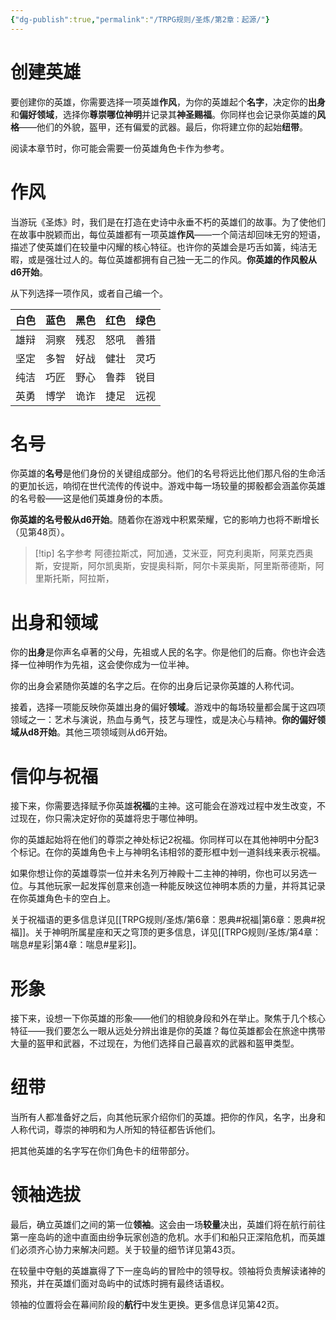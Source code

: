 ```yaml
---
{"dg-publish":true,"permalink":"/TRPG规则/圣炼/第2章：起源/"}
---
```


# 创建英雄
要创建你的英雄，你需要选择一项英雄**作风**，为你的英雄起个**名字**，决定你的**出身**和**偏好领域**，选择你**尊崇哪位神明**并记录其**神圣赐福**。你同样也会记录你英雄的**风格**——他们的外貌，盔甲，还有偏爱的武器。最后，你将建立你的起始**纽带**。

阅读本章节时，你可能会需要一份英雄角色卡作为参考。

# 作风
当游玩《圣炼》时，我们是在打造在史诗中永垂不朽的英雄们的故事。为了使他们在故事中脱颖而出，每位英雄都有一项英雄**作风**——一个简洁却回味无穷的短语，描述了使英雄们在较量中闪耀的核心特征。也许你的英雄会是巧舌如簧，纯洁无暇，或是强壮过人的。每位英雄都拥有自己独一无二的作风。**你英雄的作风骰从d6开始**。

从下列选择一项作风，或者自己编一个。

| 白色  | 蓝色  | 黑色  | 红色  | 绿色  |
| --- | --- | --- | --- | --- |
| 雄辩  | 洞察  | 残忍  | 怒吼  | 善猎  |
| 坚定  | 多智  | 好战  | 健壮  | 灵巧  |
| 纯洁  | 巧匠  | 野心  | 鲁莽  | 锐目  |
| 英勇  | 博学  | 诡诈  | 捷足  | 远视  |


# 名号
你英雄的**名号**是他们身份的关键组成部分。他们的名号将远比他们那凡俗的生命活的更加长远，响彻在世代流传的传说中。游戏中每一场较量的掷骰都会涵盖你英雄的名号骰——这是他们英雄身份的本质。  
  
**你英雄的名号骰从d6开始**。随着你在游戏中积累荣耀，它的影响力也将不断增长（见第48页）。  
  

> [!tip] 名字参考
> 阿德拉斯忒，阿加通，艾米亚，阿克利奥斯，阿莱克西奥斯，安提斯，阿尔凯奥斯，安提奥科斯，阿尔卡莱奥斯，阿里斯蒂德斯，阿里斯托斯，阿拉斯，


# 出身和领域  
你的**出身**是你声名卓著的父母，先祖或人民的名字。你是他们的后裔。你也许会选择一位神明作为先祖，这会使你成为一位半神。  
  
你的出身会紧随你英雄的名字之后。在你的出身后记录你英雄的人称代词。  
  
接着，选择一项能反映你英雄出身的偏好**领域**。游戏中的每场较量都会属于这四项领域之一：艺术与演说，热血与勇气，技艺与理性，或是决心与精神。**你的偏好领域从d8开始**。其他三项领域则从d6开始。

# 信仰与祝福
接下来，你需要选择赋予你英雄**祝福**的主神。这可能会在游戏过程中发生改变，不过现在，你只需决定好你的英雄将忠于哪位神明。

你的英雄起始将在他们的尊崇之神处标记2祝福。你同样可以在其他神明中分配3个标记。在你的英雄角色卡上与神明名讳相邻的菱形框中划一道斜线来表示祝福。  
  
如果你想让你的英雄尊崇一位并未名列万神殿十二主神的神明，你也可以另选一位。与其他玩家一起发挥创意来创造一种能反映这位神明本质的力量，并将其记录在你英雄角色卡的空白上。  
  
关于祝福语的更多信息详见[[TRPG规则/圣炼/第6章：恩典#祝福\|第6章：恩典#祝福]]。关于神明所属星座和天之穹顶的更多信息，详见[[TRPG规则/圣炼/第4章：喘息#星彩\|第4章：喘息#星彩]]。

# 形象
接下来，设想一下你英雄的形象——他们的相貌身段和外在举止。聚焦于几个核心特征——我们要怎么一眼从远处分辨出谁是你的英雄？每位英雄都会在旅途中携带大量的盔甲和武器，不过现在，为他们选择自己最喜欢的武器和盔甲类型。

# 纽带
当所有人都准备好之后，向其他玩家介绍你们的英雄。把你的作风，名字，出身和人称代词，尊崇的神明和为人所知的特征都告诉他们。  
  
把其他英雄的名字写在你们角色卡的纽带部分。

# 领袖选拔
最后，确立英雄们之间的第一位**领袖**。这会由一场**较量**决出，英雄们将在航行前往第一座岛屿的途中直面由纷争玩家创造的危机。水手们和船只正深陷危机，而英雄们必须齐心协力来解决问题。关于较量的细节详见第43页。  
  
在较量中夺魁的英雄赢得了下一座岛屿的冒险中的领导权。领袖将负责解读诸神的预兆，并在英雄们面对岛屿中的试炼时拥有最终话语权。  
  
领袖的位置将会在幕间阶段的**航行**中发生更换。更多信息详见第42页。